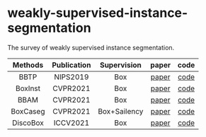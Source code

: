 # weakly-supervised-instance-segmentation
The survey of weakly supervised instance segmentation.

| Methods | Publication | Supervision | paper | code |
| :----: | :----: | :----: | :----: | :----: |
| BBTP   |  NIPS2019 | Box | [paper]() | [code]() |
| BoxInst|  CVPR2021 | Box | [paper]() | [code]() |
| BBAM   |  CVPR2021 | Box | [paper]() | [code]() |
| BoxCaseg   |  CVPR2021 | Box+Sailency | [paper]() | [code]() |
| DiscoBox  |  ICCV2021 | Box | [paper]() | [code]() |

